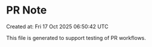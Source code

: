 # PR Note

Created at: Fri 17 Oct 2025 06:50:42 UTC

This file is generated to support testing of PR workflows.
